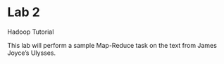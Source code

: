 # Lab 2

Hadoop Tutorial

This lab will perform a sample Map-Reduce task on the text from James Joyce’s Ulysses.